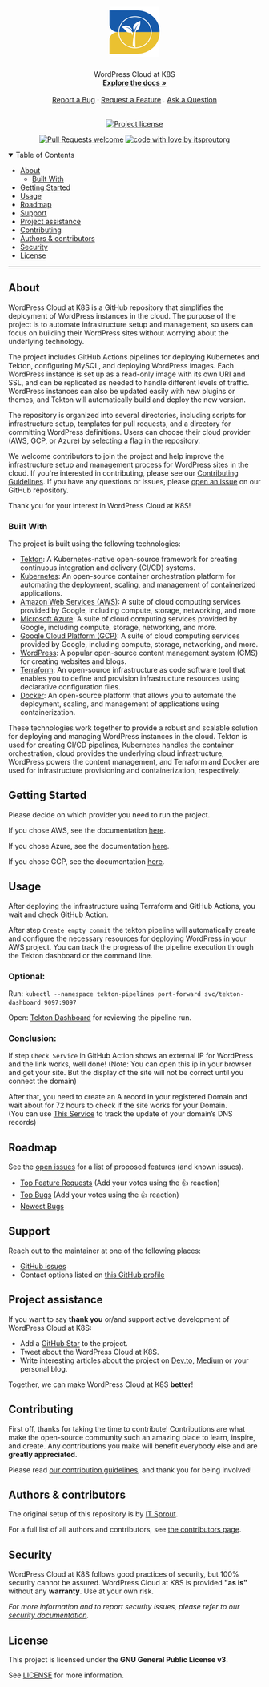 <h1 align="center">
  <a href="https://github.com/itsproutorgua/wordpress-cloud-at-k8s">
    <!-- Please provide path to your logo here -->
    <img src="docs/images/logo.svg" alt="Logo" width="100" height="100">
  </a>
</h1>

<div align="center">
  WordPress Cloud at K8S
  <br />
  <a href="#about"><strong>Explore the docs »</strong></a>
  <br />
  <br />
  <a href="https://github.com/itsproutorgua/wordpress-cloud-at-k8s/issues/new?assignees=&labels=bug&template=01_BUG_REPORT.md&title=bug%3A+">Report a Bug</a>
  ·
  <a href="https://github.com/itsproutorgua/wordpress-cloud-at-k8s/issues/new?assignees=&labels=enhancement&template=02_FEATURE_REQUEST.md&title=feat%3A+">Request a Feature</a>
  .
  <a href="https://github.com/itsproutorgua/wordpress-cloud-at-k8s/issues/new?assignees=&labels=question&template=04_SUPPORT_QUESTION.md&title=support%3A+">Ask a Question</a>
</div>

<div align="center">
<br />

[![Project license](https://img.shields.io/github/license/itsproutorgua/wordpress-cloud-at-k8s.svg?style=flat-square)](LICENSE)

[![Pull Requests welcome](https://img.shields.io/badge/PRs-welcome-ff69b4.svg?style=flat-square)](https://github.com/itsproutorguaua/wordpress-cloud-at-k8s/issues?q=is%3Aissue+is%3Aopen+label%3A%22help+wanted%22)
[![code with love by itsproutorg](https://img.shields.io/badge/%3C%2F%3E%20with%20%E2%99%A5%20by-itsproutorgua-ff1414.svg?style=flat-square)](https://github.com/itsproutorguaua)

</div>

<details open="open">
<summary>Table of Contents</summary>

- [About](#about)
  - [Built With](#built-with)
- [Getting Started](#getting-started)
- [Usage](#usage)
- [Roadmap](#roadmap)
- [Support](#support)
- [Project assistance](#project-assistance)
- [Contributing](#contributing)
- [Authors & contributors](#authors--contributors)
- [Security](#security)
- [License](#license)

</details>

---

## About

WordPress Cloud at K8S is a GitHub repository that simplifies the deployment of WordPress instances in the cloud. The purpose of the project is to automate infrastructure setup and management, so users can focus on building their WordPress sites without worrying about the underlying technology.

The project includes GitHub Actions pipelines for deploying Kubernetes and Tekton, configuring MySQL, and deploying WordPress images. Each WordPress instance is set up as a read-only image with its own URI and SSL, and can be replicated as needed to handle different levels of traffic. WordPress instances can also be updated easily with new plugins or themes, and Tekton will automatically build and deploy the new version.

The repository is organized into several directories, including scripts for infrastructure setup, templates for pull requests, and a directory for committing WordPress definitions. Users can choose their cloud provider (AWS, GCP, or Azure) by selecting a flag in the repository.

We welcome contributors to join the project and help improve the infrastructure setup and management process for WordPress sites in the cloud. If you're interested in contributing, please see our [Contributing Guidelines](CONTRIBUTING.md). If you have any questions or issues, please [open an issue](https://github.com/itsproutorguaua/wordpress-cloud-at-k8s/issues/new) on our GitHub repository.

Thank you for your interest in WordPress Cloud at K8S!

### Built With

The project is built using the following technologies:

- [Tekton](https://tekton.dev/): A Kubernetes-native open-source framework for creating continuous integration and delivery (CI/CD) systems.
- [Kubernetes](https://kubernetes.io/): An open-source container orchestration platform for automating the deployment, scaling, and management of containerized applications.
- [Amazon Web Services (AWS)](https://aws.amazon.com/): A suite of cloud computing services provided by Google, including compute, storage, networking, and more
- [Microsoft Azure](https://azure.microsoft.com/): A suite of cloud computing services provided by Google, including compute, storage, networking, and more.
- [Google Cloud Platform (GCP)](https://cloud.google.com/): A suite of cloud computing services provided by Google, including compute, storage, networking, and more.
- [WordPress](https://wordpress.org/): A popular open-source content management system (CMS) for creating websites and blogs.
- [Terraform](https://www.terraform.io/): An open-source infrastructure as code software tool that enables you to define and provision infrastructure resources using declarative configuration files.
- [Docker](https://www.docker.com/): An open-source platform that allows you to automate the deployment, scaling, and management of applications using containerization.

These technologies work together to provide a robust and scalable solution for deploying and managing WordPress instances in the cloud. Tekton is used for creating CI/CD pipelines, Kubernetes handles the container orchestration, cloud provides the underlying cloud infrastructure, WordPress powers the content management, and Terraform and Docker are used for infrastructure provisioning and containerization, respectively.

## Getting Started

Please decide on which provider you need to run the project.

If you chose AWS, see the documentation [here](docs/ReadmeAWS.md).

If you chose Azure, see the documentation [here](docs/ReadmeAzure.md). 

If you chose GCP, see the documentation [here](docs/ReadmeGCP.md).

## Usage

After deploying the infrastructure using Terraform and GitHub Actions, you wait and check GitHub Action.

After step `Create empty commit` the tekton pipeline will automatically create and configure the necessary resources for deploying WordPress in your AWS project. 
You can track the progress of the pipeline execution through the Tekton dashboard or the command line.  

### Optional:

Run: ``` kubectl --namespace tekton-pipelines port-forward svc/tekton-dashboard 9097:9097 ```

Open: [Tekton Dashboard](http://127.0.0.1:9097/#/namespaces/default/pipelineruns) for reviewing the pipeline run.

### Сonclusion: 

If step `Check Service` in GitHub Action shows an external IP for WordPress and the link works, well done! 
(Note: You can open this ip in your browser and get your site. But the display of the site will not be correct until you connect the domain)

After that, you need to create an A record in your registered Domain and wait about for 72 hours to check if the site works for your Domain.  
(You can use [This Service](https://mxtoolbox.com/SuperTool.aspxto) to track the update of your domain’s DNS records)

## Roadmap

See the [open issues](https://github.com/itsproutorgua/wordpress-cloud-at-k8s/issues) for a list of proposed features (and known issues).

- [Top Feature Requests](https://github.com/itsproutorgua/wordpress-cloud-at-k8s/issues?q=label%3Aenhancement+is%3Aopen+sort%3Areactions-%2B1-desc) (Add your votes using the 👍 reaction)
- [Top Bugs](https://github.com/itsproutorgua/wordpress-cloud-at-k8s/issues?q=is%3Aissue+is%3Aopen+label%3Abug+sort%3Areactions-%2B1-desc) (Add your votes using the 👍 reaction)
- [Newest Bugs](https://github.com/itsproutorgua/wordpress-cloud-at-k8s/issues?q=is%3Aopen+is%3Aissue+label%3Abug)

## Support

Reach out to the maintainer at one of the following places:

- [GitHub issues](https://github.com/itsproutorgua/wordpress-cloud-at-k8s/issues/new?assignees=&labels=question&template=04_SUPPORT_QUESTION.md&title=support%3A+)
- Contact options listed on [this GitHub profile](https://github.com/itsproutorgua)

## Project assistance

If you want to say **thank you** or/and support active development of WordPress Cloud at K8S:

- Add a [GitHub Star](https://github.com/itsproutorgua/wordpress-cloud-at-k8s) to the project.
- Tweet about the WordPress Cloud at K8S.
- Write interesting articles about the project on [Dev.to](https://dev.to/), [Medium](https://medium.com/) or your personal blog.

Together, we can make WordPress Cloud at K8S **better**!

## Contributing

First off, thanks for taking the time to contribute! Contributions are what make the open-source community such an amazing place to learn, inspire, and create. Any contributions you make will benefit everybody else and are **greatly appreciated**.


Please read [our contribution guidelines](docs/CONTRIBUTING.md), and thank you for being involved!

## Authors & contributors

The original setup of this repository is by [IT Sprout](https://github.com/itsproutorgua).

For a full list of all authors and contributors, see [the contributors page](https://github.com/itsproutorgua/wordpress-cloud-at-k8s/contributors).

## Security

WordPress Cloud at K8S follows good practices of security, but 100% security cannot be assured.
WordPress Cloud at K8S is provided **"as is"** without any **warranty**. Use at your own risk.

_For more information and to report security issues, please refer to our [security documentation](docs/SECURITY.md)._

## License

This project is licensed under the **GNU General Public License v3**.

See [LICENSE](LICENSE) for more information.

